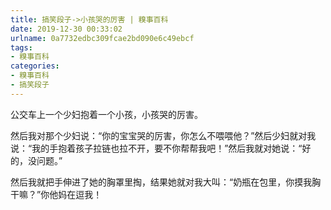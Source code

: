 ```yaml
---
title: 搞笑段子->小孩哭的厉害 | 糗事百科
date: 2019-12-30 00:33:02
urlname: 0a7732edbc309fcae2bd090e6c49ebcf
tags: 
- 糗事百科
categories:
- 糗事百科
- 搞笑段子
---
```

公交车上一个少妇抱着一个小孩，小孩哭的厉害。

然后我对那个少妇说：“你的宝宝哭的厉害，你怎么不喂喂他？”然后少妇就对我说：“我的手抱着孩子拉链也拉不开，要不你帮帮我吧！”然后我就对她说：“好的，没问题。”

然后我就把手伸进了她的胸罩里掏，结果她就对我大叫：“奶瓶在包里，你摸我胸干嘛？”你他妈在逗我！


